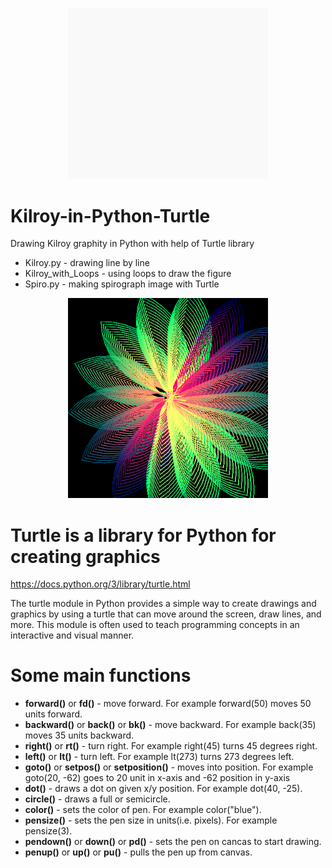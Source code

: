 <div>
  <p align="center">
    <img src="https://github.com/mmeest/Kilroy-in-Python-Turtle/blob/main/Kilroy.gif" width="320px">
  </p>
</div>

# Kilroy-in-Python-Turtle
Drawing Kilroy graphity in Python with help of Turtle library

* Kilroy.py - drawing line by line
* Kilroy_with_Loops - using loops to draw the figure
* Spiro.py - making spirograph image with Turtle

<div>
  <p align="center">
    <img src="https://github.com/mmeest/Kilroy-in-Python-Turtle/blob/main/Spiro.png" width="320px">
  </p>
</div>

# Turtle is a library for Python for creating graphics
https://docs.python.org/3/library/turtle.html

The turtle module in Python provides a simple way to create drawings and graphics by using a turtle that can move around the screen, draw lines, and more. This module is often used to teach programming concepts in an interactive and visual manner.

# Some main functions

* **forward()** or **fd()** - move forward. For example forward(50) moves 50 units forward.
* **backward()** or **back()** or **bk()** - move backward. For example back(35) moves 35 units backward.
* **right()** or **rt()** - turn right. For example right(45) turns 45 degrees right.
* **left()** or **lt()** - turn left. For example lt(273) turns 273 degrees left.
* **goto()** or **setpos()** or **setposition()** - moves into position. For example goto(20, -62) goes to 20 unit in x-axis and -62 position in y-axis
* **dot()** - draws a dot on given x/y position. For example dot(40, -25).
* **circle()** - draws a full or semicircle.
* **color()** - sets the color of pen. For example color("blue").
* **pensize()** - sets the pen size in units(i.e. pixels). For example pensize(3).
* **pendown()** or **down()** or **pd()** - sets the pen on cancas to start drawing.
* **penup()** or **up()** or **pu()** - pulls the pen up from canvas.




